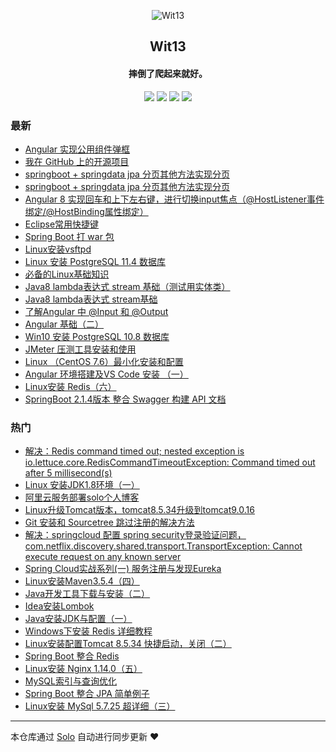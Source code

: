 <p align="center"><img alt="Wit13" src="https://avatars0.githubusercontent.com/u/25473724?s=400&u=126576524419d7855e0c28a809c0d0459a6fb8eb&v=4"></p><h2 align="center">
Wit13
</h2>

<h4 align="center">摔倒了爬起来就好。</h4>
<p align="center"><a title="Wit13" target="_blank" href="https://github.com/Wit13/solo-blog"><img src="https://img.shields.io/github/last-commit/Wit13/solo-blog.svg?style=flat-square&color=FF9900"></a>
<a title="GitHub repo size in bytes" target="_blank" href="https://github.com/Wit13/solo-blog"><img src="https://img.shields.io/github/repo-size/Wit13/solo-blog.svg?style=flat-square"></a>
<a title="Solo Version" target="_blank" href="https://github.com/b3log/solo/releases"><img src="https://img.shields.io/badge/solo-3.6.5-f1e05a.svg?style=flat-square&color=blueviolet"></a>
<a title="Hits" target="_blank" href="https://github.com/b3log/hits"><img src="https://hits.b3log.org/Wit13/solo-blog.svg"></a></p>

### 最新

* [Angular 实现公用组件弹框](http://witbolg.com/angular)
* [我在 GitHub 上的开源项目](http://witbolg.com/my-github-repos)
* [springboot + springdata jpa 分页其他方法实现分页](http://witbolg.com/articles/2019/09/29/1569758881739.html)
* [springboot + springdata jpa 分页其他方法实现分页](http://witbolg.com/springdata_page)
* [Angular 8 实现回车和上下左右键，进行切换input焦点（@HostListener事件绑定/@HostBinding属性绑定）](http://witbolg.com/angular_hostListener)
* [Eclipse常用快捷键](http://witbolg.com/eclipse_code)
* [Spring Boot 打 war 包](http://witbolg.com/springboot_war)
* [Linux安装vsftpd](http://witbolg.com/linux_vsftpd)
* [Linux 安装 PostgreSQL 11.4 数据库](http://witbolg.com/postgresql)
* [必备的Linux基础知识](http://witbolg.com/linux)
* [Java8 lambda表达式 stream 基础（测试用实体类）](http://witbolg.com/java8_lambda1_entity1)
* [Java8 lambda表达式 stream基础](http://witbolg.com/java8_lambda1)
* [了解Angular 中 @Input 和 @Output](http://witbolg.com/angular03)
* [Angular 基础（二）](http://witbolg.com/angular2)
* [Win10 安装 PostgreSQL 10.8 数据库](http://witbolg.com/postgresql1)
* [JMeter 压测工具安装和使用](http://witbolg.com/jmeter_01)
* [Linux （CentOS 7.6）最小化安装和配置](http://witbolg.com/linux_min_01)
* [Angular 环境搭建及VS Code 安装 （一）](http://witbolg.com/angular1)
* [Linux安装 Redis（六）](http://witbolg.com/linux_06)
* [SpringBoot 2.1.4版本 整合 Swagger 构建 API 文档](http://witbolg.com/springboot_swagger_01)

### 热门

* [解决：Redis command timed out; nested exception is io.lettuce.core.RedisCommandTimeoutException: Command timed out after 5 millisecond(s)](http://witbolg.com/redis_error_01)
* [Linux 安装JDK1.8环境（一）](http://witbolg.com/linux_01)
* [阿里云服务部署solo个人博客](http://witbolg.com/linux_solo_mtn)
* [Linux升级Tomcat版本，tomcat8.5.34升级到tomcat9.0.16](http://witbolg.com/linux_other_01)
* [Git 安装和 Sourcetree 跳过注册的解决方法](http://witbolg.com/git1)
* [解决：springcloud 配置 spring security登录验证问题，com.netflix.discovery.shared.transport.TransportException: Cannot execute request on any known server ](http://witbolg.com/springcloud01)
* [Spring Cloud实战系列(一) 服务注册与发现Eureka](http://witbolg.com/springcloud02)
* [Linux安装Maven3.5.4（四）](http://witbolg.com/linux_04)
* [Java开发工具下载与安装（二）](http://witbolg.com/javanote_02)
* [Idea安装Lombok](http://witbolg.com/idea_01)
* [Java安装JDK与配置（一）](http://witbolg.com/javanote_01)
* [Windows下安装 Redis 详细教程](http://witbolg.com/window_redis_01)
* [Linux安装配置Tomcat 8.5.34 快捷启动，关闭（二）](http://witbolg.com/linux_02)
* [Spring Boot 整合 Redis](http://witbolg.com/springboot_redis_01)
* [Linux安装 Nginx 1.14.0（五）](http://witbolg.com/linux_05)
* [MySQL索引与查询优化](http://witbolg.com/mysql_01)
* [Spring Boot 整合 JPA 简单例子](http://witbolg.com/springboot_data_01)
* [Linux安装 MySql 5.7.25 超详细（三）](http://witbolg.com/linux_03)



---

本仓库通过 [Solo](https://github.com/b3log/solo) 自动进行同步更新 ❤️ 